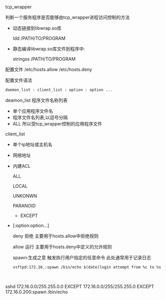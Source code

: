 tcp_wrapper

判断一个服务程序是否能够由tcp_wrapper进程访问控制的方法

- 动态链接到libwrap.so库

  ldd /PATH/TO/PROGRAM

- 静态编译libwrap.so库文件到程序中:

  stringss /PATH/TO/PROGRAM

配置文件 /etc/hosts.allow /etc/hosts.deny

配置文件语法

```bash
daemon_list : client_list : option : option ...
```

deamon_list 程序文件名称列表

- 单个应用程序文件名
- 程序文件名列表,以逗号分隔
- ALL 所以受tcp_wrapper控制的应用程序文件

client_list

- 单个ip地址或主机名

- 网络地址

- 内建ACL

  ALL

  LOCAL

  UNKONWN

  PARANOID

  - EXCEPT

- [:option:option...]

  deny 拒绝 主要用于hosts.allow中拒绝规则

  allow 运行 主要用于hosts.deny中定义的允许规则

  spawn:生成之意 触发执行用户指定的任意命令 此处通常用于记录日志

  ```
  vsftpd:172.16.:spawn /bin/echo $(date)login attempt from %c to %s
  ```

  ​

sshd 172.16.0.0/255.255.0.0 EXCEPT 172.16.0.0/255/255.255.0 EXCEPT 172.16.0.200:spawn /bin/echo